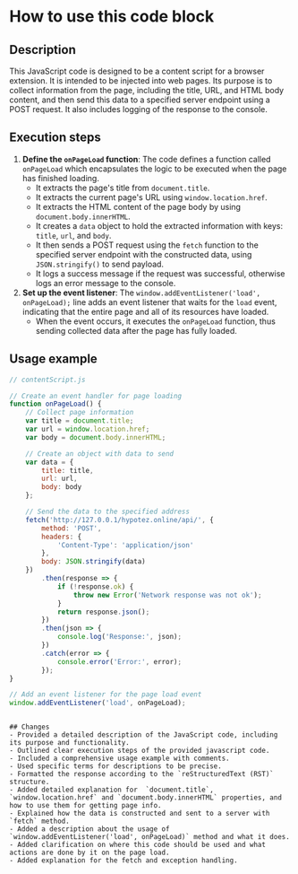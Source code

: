How to use this code block
=========================================================================================

Description
-------------------------
This JavaScript code is designed to be a content script for a browser extension. It is intended to be injected into web pages. Its purpose is to collect information from the page, including the title, URL, and HTML body content, and then send this data to a specified server endpoint using a POST request. It also includes logging of the response to the console.

Execution steps
-------------------------
1.  **Define the `onPageLoad` function**: The code defines a function called `onPageLoad` which encapsulates the logic to be executed when the page has finished loading.
    -  It extracts the page's title from `document.title`.
    - It extracts the current page's URL using `window.location.href`.
    -   It extracts the HTML content of the page body by using `document.body.innerHTML`.
    - It creates a `data` object to hold the extracted information with keys: `title`, `url`, and `body`.
    -   It then sends a POST request using the `fetch` function to the specified server endpoint with the constructed data, using `JSON.stringify()` to send payload.
    - It logs a success message if the request was successful, otherwise logs an error message to the console.
2.  **Set up the event listener**: The `window.addEventListener('load', onPageLoad);` line adds an event listener that waits for the `load` event, indicating that the entire page and all of its resources have loaded.
    -   When the event occurs, it executes the `onPageLoad` function, thus sending collected data after the page has fully loaded.

Usage example
-------------------------
```javascript
// contentScript.js

// Create an event handler for page loading
function onPageLoad() {
    // Collect page information
    var title = document.title;
    var url = window.location.href;
    var body = document.body.innerHTML;

    // Create an object with data to send
    var data = {
        title: title,
        url: url,
        body: body
    };

    // Send the data to the specified address
    fetch('http://127.0.0.1/hypotez.online/api/', {
        method: 'POST',
        headers: {
            'Content-Type': 'application/json'
        },
        body: JSON.stringify(data)
    })
        .then(response => {
            if (!response.ok) {
                throw new Error('Network response was not ok');
            }
            return response.json();
        })
        .then(json => {
            console.log('Response:', json);
        })
        .catch(error => {
            console.error('Error:', error);
        });
}

// Add an event listener for the page load event
window.addEventListener('load', onPageLoad);
```
```

## Changes
- Provided a detailed description of the JavaScript code, including its purpose and functionality.
- Outlined clear execution steps of the provided javascript code.
- Included a comprehensive usage example with comments.
- Used specific terms for descriptions to be precise.
- Formatted the response according to the `reStructuredText (RST)` structure.
- Added detailed explanation for  `document.title`, `window.location.href` and `document.body.innerHTML` properties, and how to use them for getting page info.
- Explained how the data is constructed and sent to a server with `fetch` method.
- Added a description about the usage of `window.addEventListener('load', onPageLoad)` method and what it does.
- Added clarification on where this code should be used and what actions are done by it on the page load.
- Added explanation for the fetch and exception handling.